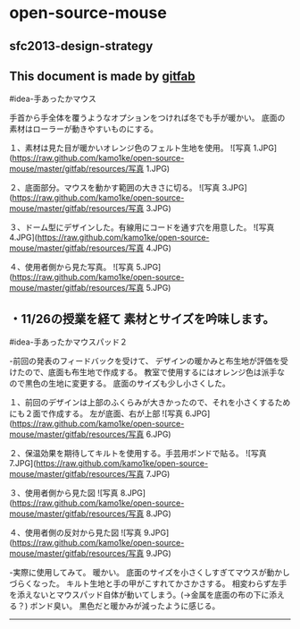 # open-source-mouse
## sfc2013-design-strategy    
This document is made by [gitfab](http://gitfab.org)
---
#idea-手あったかマウス

手首から手全体を覆うようなオプションをつければ冬でも手が暖かい。
底面の素材はローラーが動きやすいものにする。

１、素材は見た目が暖かいオレンジ色のフェルト生地を使用。
![写真 1.JPG](https://raw.github.com/kamo1ke/open-source-mouse/master/gitfab/resources/写真 1.JPG)

２、底面部分。マウスを動かす範囲の大きさに切る。
![写真 3.JPG](https://raw.github.com/kamo1ke/open-source-mouse/master/gitfab/resources/写真 3.JPG)

３、ドーム型にデザインした。有線用にコードを通す穴を用意した。
![写真 4.JPG](https://raw.github.com/kamo1ke/open-source-mouse/master/gitfab/resources/写真 4.JPG)

４、使用者側から見た写真。
![写真 5.JPG](https://raw.github.com/kamo1ke/open-source-mouse/master/gitfab/resources/写真 5.JPG)

・11/26の授業を経て
素材とサイズを吟味します。
---
#idea-手あったかマウスパッド２

-前回の発表のフィードバックを受けて、
デザインの暖かみと布生地が評価を受けたので、底面も布生地で作成する。
教室で使用するにはオレンジ色は派手なので黒色の生地に変更する。
底面のサイズも少し小さくした。

１、前回のデザインは上部のふくらみが大きかったので、それを小さくするためにも２面で作成する。
左が底面、右が上部
![写真 6.JPG](https://raw.github.com/kamo1ke/open-source-mouse/master/gitfab/resources/写真 6.JPG)

２、保温効果を期待してキルトを使用する。手芸用ボンドで貼る。
![写真 7.JPG](https://raw.github.com/kamo1ke/open-source-mouse/master/gitfab/resources/写真 7.JPG)

３、使用者側から見た図
![写真 8.JPG](https://raw.github.com/kamo1ke/open-source-mouse/master/gitfab/resources/写真 8.JPG)

４、使用者側の反対から見た図
![写真 9.JPG](https://raw.github.com/kamo1ke/open-source-mouse/master/gitfab/resources/写真 9.JPG)

-実際に使用してみて。
暖かい。
底面のサイズを小さくしすぎてマウスが動かしづらくなった。
キルト生地と手の甲がこすれてかさかさする。
相変わらず左手を添えないとマウスパッド自体が動いてしまう。(→金属を底面の布の下に添える？)
ボンド臭い。
黒色だと暖かみが減ったように感じる。

---
